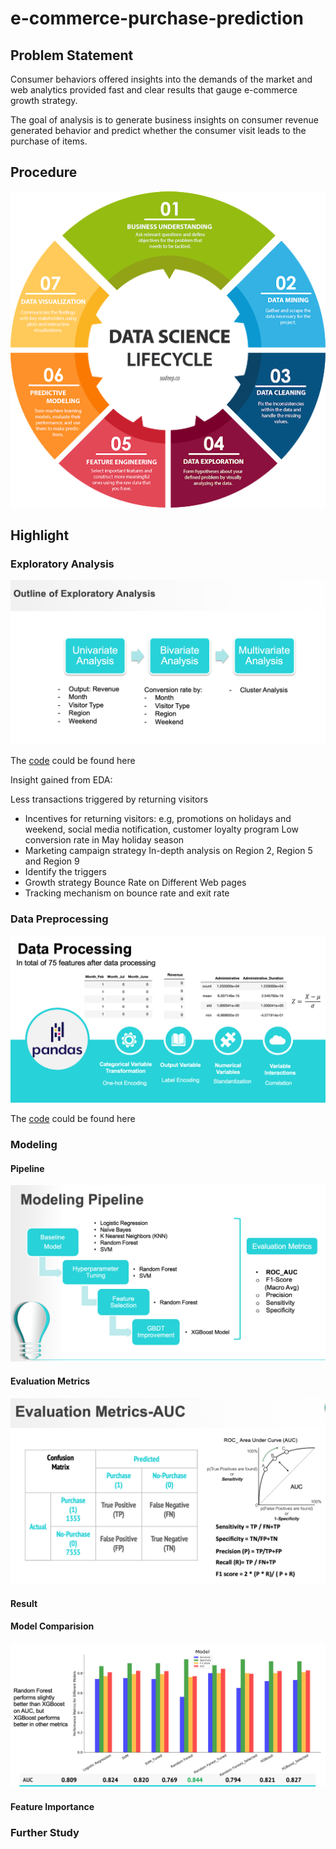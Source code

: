 # e-commerce-purchase-prediction

## Problem Statement ## 
Consumer behaviors offered insights into the demands of the market and web analytics provided fast and clear results that gauge e-commerce growth strategy.

The goal of analysis is to generate business insights on consumer revenue generated behavior and predict whether the consumer visit leads to the purchase of items.

## Procedure ## 
![lifecycle](https://github.com/moggirain/e-commerce-purchase-prediction/blob/master/lifecylce.png) 

## Highlight ##

### Exploratory Analysis ###  
![flow](https://github.com/moggirain/e-commerce-purchase-prediction/blob/master/flow.png) 

The [code](https://github.com/moggirain/e-commerce-purchase-prediction/blob/master/Online_Shopper_Intention_V4.09.ipynb) could be found here 

Insight gained from EDA: 

  Less transactions triggered by returning visitors
   - Incentives for returning visitors: e.g, promotions on holidays and weekend, social media notification,       customer loyalty program 
 Low conversion rate in May holiday season 
   - Marketing campaign strategy
 In-depth analysis on Region 2, Region 5 and Region 9  
   - Identify the triggers  
   - Growth strategy 
Bounce Rate on Different Web pages
  - Tracking mechanism on bounce rate and exit rate 

### Data Preprocessing ### 

![flow](https://github.com/moggirain/e-commerce-purchase-prediction/blob/master/dataprocessing.png) 

The [code](https://github.com/moggirain/e-commerce-purchase-prediction/blob/master/Online_Shopper_Intention_V4.09.ipynb) could be found here 

### Modeling ### 


#### Pipeline #### 

![](https://github.com/moggirain/e-commerce-purchase-prediction/blob/master/ModelingPipeline.png) 

#### Evaluation Metrics #### 

![evaluation](https://github.com/moggirain/e-commerce-purchase-prediction/blob/master/Evaluation%20Metric.png) 

#### Result ####

#### Model Comparision #### 
![comparison](https://github.com/moggirain/e-commerce-purchase-prediction/blob/master/ModelComparison.png) 

#### Feature Importance ####


### Further Study ### 

